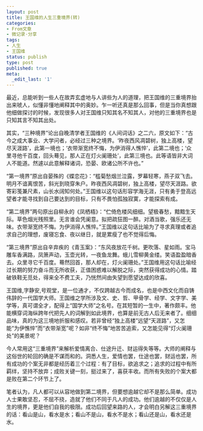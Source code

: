 ```yaml
---
layout: post
title: 王国维的人生三重境界(转)
categories:
- From文章
- 微记录·分享
tags:
- 人生
- 王国维
status: publish
type: post
published: true
meta:
  _edit_last: '1'
---
```

最近，总能听到一些人在故弄玄虚地与人讲些为人的道理，把王国维的三重境界抬出来唬人，似懂非懂地阐释其中的奥妙。乍一听还真是那么回事，但是当你真想跟他细做探讨的时候，发现很多人对王国维只知其名不知其人，对他的三重境界也是只知其言不知其出处。

其实，“三种境界”论出自晚清学者王国维的《人间词话》之二六，原文如下：“古今之成大事业、大学问者，必经过三种之境界。‘昨夜西风凋碧树，独上高楼，望尽天涯路’，此第一境也；‘衣带渐宽终不悔，为伊消得人憔悴’，此第二境也；‘众里寻他千百度，回头蓦见，那人正在灯火阑珊处’，此第三境也。此等语皆非大词人不能道。然遽以此意解释诸词，恐晏、欧诸公所不许也。”

“第一境界”原出自晏殊的《蝶恋花》：“槛菊愁烟兰泣露，罗幕轻寒，燕子双飞去。明月不谙离恨苦，斜光到晓穿朱户。昨夜西风凋碧树，独上高楼，望尽天涯路。欲寄彩笺兼尺素，山长水阔知何处。”王国维以这句话形容学海无涯，只有勇于登高远望者才能寻找到自己要达到的目标，只有不畏怕孤独寂寞，才能探索有成。

“第二境界”两句原出自柳永的《凤栖梧》：“伫倚危楼风细细。望极春愁，黯黯生天际。草色烟光残照里。无言谁会凭阑意。拟把疏狂图一醉。对酒当歌，强乐还无味。衣带渐宽终不悔。为伊消得人憔悴。”王国维以这句话比喻为了寻求真理或者追求自己的理想，废寝忘食、夜以继日，就是累瘦了也不觉得后悔。

“第三境界”原出自辛弃疾的《青玉案》：“东风夜放花千树。更吹落、星如雨。宝马雕车香满路，凤箫声动，玉壶光转，一夜鱼龙舞。蛾儿雪柳黄金缕。笑语盈盈暗香去。众里寻它千百度。蓦然回首，那人却在，灯火阑珊处。”王国维用这句话比喻经过长期的努力奋斗而无所收获，正值困惑难以解脱之际，突然获得成功的心情。踏破铁鞋无觅处，得来全不费工夫，乃恍然间由失望到愿望达成的欣喜。

王国维,字静安,号观堂，是一位通才，不仅跨越古今而成名，也是中西文化而自铸伟辞的一代国学大师。王国维之学所涉及文、史、哲、甲骨学、经学、文字学、美学等，真可谓全才，配得上“国学大师”之名号。在其短暂的一生中，著作颇丰。他能横穿词海纵跨年代把先人的词解到如此境界，也算是前无古人后无来者了。细细品味，真的为这三境地折服和感叹。若非曾经“独上高楼”远望“天涯路”，又怎能“为伊憔悴”而“衣带渐宽”呢？如非“终不悔”地苦苦追索，又怎能见得“灯火阑珊处”的美景呢？

今人常用这“三重境界”来解析爱情离合、仕途升迁、财运得失等等。大师的阐释与这俗世的轮回的确是不谋而和的。洞悉人生，爱情也罢，仕途也罢，财运也罢，所有成功的个案无非都是经历着三个过程：有了目标，欲追求之；追求的过程中有所羁绊，坚持不放弃；成败关键一刻，挺过来了，喜获丰收。而所有失败的个案大都是败在第二个环节上了。

笔者认为，凡人都可以从容地做到第二境界，但要想逾越它却不是那么简单。成功人士果敢坚忍，不屈不挠，造就了他们不同于凡人的成功。他们逾越的不仅仅是人生的境界，更是他们自我的极限。成功后回望来路的人，才会明白另解这三重境界的话：看山是山，看水是水；看山不是山，看水不是水；看山还是山，看水还是水。
